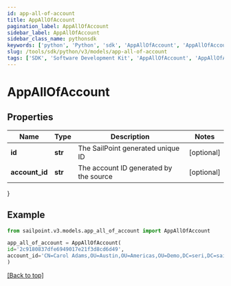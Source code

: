 ```yaml
---
id: app-all-of-account
title: AppAllOfAccount
pagination_label: AppAllOfAccount
sidebar_label: AppAllOfAccount
sidebar_class_name: pythonsdk
keywords: ['python', 'Python', 'sdk', 'AppAllOfAccount', 'AppAllOfAccount']
slug: /tools/sdk/python/v3/models/app-all-of-account
tags: ['SDK', 'Software Development Kit', 'AppAllOfAccount', 'AppAllOfAccount']
---
```


# AppAllOfAccount

## Properties

| Name | Type | Description | Notes |
| --- | --- | --- | --- |
| **id** | **str** | The SailPoint generated unique ID | [optional] |
| **account_id** | **str** | The account ID generated by the source | [optional] |

}

## Example

```python
from sailpoint.v3.models.app_all_of_account import AppAllOfAccount

app_all_of_account = AppAllOfAccount(
id='2c9180837dfe6949017e21f3d8cd6d49',
account_id='CN=Carol Adams,OU=Austin,OU=Americas,OU=Demo,DC=seri,DC=sailpointdemo,DC=com'
)

```

[[Back to top]](#)
